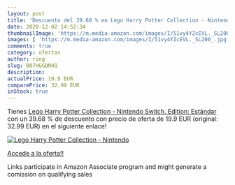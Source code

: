 ```yaml
---
layout: post
title: 'Descuento del 39.68 % en Lego Harry Potter Collection - Nintendo '
date: 2020-12-02 14:52:34
thumbnailImage: 'https://m.media-amazon.com/images/I/51vy4YZcEVL._SL200_.jpg'
images: [ 'https://m.media-amazon.com/images/I/51vy4YZcEVL._SL200_.jpg' ]
comments: true
category: ofertas
author: ring
slug: B07HGGDM4Q
description:
actualPrice: 19.9 EUR
comparePrice: 32.99 EUR
inStock: true
---
```


Tienes [Lego Harry Potter Collection - Nintendo Switch. Edition: Estándar](https://www.amazon.es/dp/B07HGGDM4Q/?tag=tolees-21) con un 39.68 % de descuento con precio de oferta de 19.9 EUR (original: 32.99 EUR) en el siguiente enlace!

[![Lego Harry Potter Collection - Nintendo ](https://m.media-amazon.com/images/I/51vy4YZcEVL._SL200_.jpg)](https://www.amazon.es/dp/B07HGGDM4Q/?tag=tolees-21)

[Accede a la oferta!!](https://www.amazon.es/dp/B07HGGDM4Q/?tag=tolees-21)

Links participate in Amazon Associate program and might generate a comission on qualifying sales


